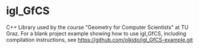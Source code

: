 # igl_GfCS

C++ Library used by the course "Geometry for Computer Scientists" at TU Graz. For a blank project example showing how to use igl_GfCS, including compilation instructions, see https://github.com/olkido/igl_GfCS-example.git
